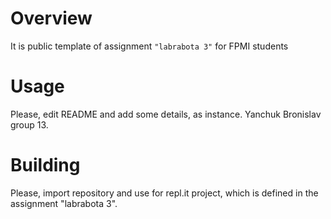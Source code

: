 # Overview

It is public template of assignment `"labrabota 3"` for FPMI students

# Usage

Please, edit README and add some details, as instance. Yanchuk Bronislav group 13.

# Building

Please, import repository and use for repl.it project, which is defined in the assignment "labrabota 3".
